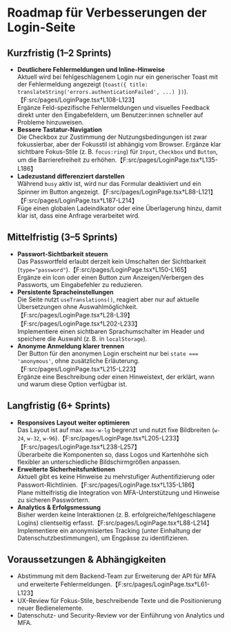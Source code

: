 # Roadmap für Verbesserungen der Login-Seite

## Kurzfristig (1–2 Sprints)

- **Deutlichere Fehlermeldungen und Inline-Hinweise**  
  Aktuell wird bei fehlgeschlagenem Login nur ein generischer Toast mit der Fehlermeldung angezeigt (`toast({ title: translateString('errors.authenticationFailed', ...) })`).【F:src/pages/LoginPage.tsx†L108-L123】  
  Ergänze Feld-spezifische Fehlermeldungen und visuelles Feedback direkt unter den Eingabefeldern, um Benutzer:innen schneller auf Probleme hinzuweisen.
- **Bessere Tastatur-Navigation**  
  Die Checkbox zur Zustimmung der Nutzungsbedingungen ist zwar fokussierbar, aber der Fokusstil ist abhängig vom Browser. Ergänze klar sichtbare Fokus-Stile (z. B. `focus:ring`) für `Input`, `Checkbox` und `Button`, um die Barrierefreiheit zu erhöhen.【F:src/pages/LoginPage.tsx†L135-L186】
- **Ladezustand differenziert darstellen**  
  Während `busy` aktiv ist, wird nur das Formular deaktiviert und ein Spinner im Button angezeigt.【F:src/pages/LoginPage.tsx†L88-L121】【F:src/pages/LoginPage.tsx†L187-L214】  
  Füge einen globalen Ladeindikator oder eine Überlagerung hinzu, damit klar ist, dass eine Anfrage verarbeitet wird.

## Mittelfristig (3–5 Sprints)

- **Passwort-Sichtbarkeit steuern**  
  Das Passwortfeld erlaubt derzeit kein Umschalten der Sichtbarkeit (`type="password"`).【F:src/pages/LoginPage.tsx†L150-L165】  
  Ergänze ein Icon oder einen Button zum Anzeigen/Verbergen des Passworts, um Eingabefehler zu reduzieren.
- **Persistente Spracheinstellungen**  
  Die Seite nutzt `useTranslations()`, reagiert aber nur auf aktuelle Übersetzungen ohne Auswahlmöglichkeit.【F:src/pages/LoginPage.tsx†L28-L39】【F:src/pages/LoginPage.tsx†L202-L233】  
  Implementiere einen sichtbaren Sprachumschalter im Header und speichere die Auswahl (z. B. in `localStorage`).
- **Anonyme Anmeldung klarer trennen**  
  Der Button für den anonymen Login erscheint nur bei `state === 'anonymous'`, ohne zusätzliche Erläuterung.【F:src/pages/LoginPage.tsx†L215-L223】  
  Ergänze eine Beschreibung oder einen Hinweistext, der erklärt, wann und warum diese Option verfügbar ist.

## Langfristig (6+ Sprints)

- **Responsives Layout weiter optimieren**  
  Das Layout ist auf max. `max-w-lg` begrenzt und nutzt fixe Bildbreiten (`w-24`, `w-32`, `w-96`).【F:src/pages/LoginPage.tsx†L205-L233】【F:src/pages/LoginPage.tsx†L238-L257】  
  Überarbeite die Komponenten so, dass Logos und Kartenhöhe sich flexibler an unterschiedliche Bildschirmgrößen anpassen.
- **Erweiterte Sicherheitsfunktionen**  
  Aktuell gibt es keine Hinweise zu mehrstufiger Authentifizierung oder Passwort-Richtlinien.【F:src/pages/LoginPage.tsx†L135-L186】  
  Plane mittelfristig die Integration von MFA-Unterstützung und Hinweise zu sicheren Passwörtern.
- **Analytics & Erfolgsmessung**  
  Bisher werden keine Interaktionen (z. B. erfolgreiche/fehlgeschlagene Logins) clientseitig erfasst.【F:src/pages/LoginPage.tsx†L88-L214】  
  Implementiere ein anonymisiertes Tracking (unter Einhaltung der Datenschutzbestimmungen), um Engpässe zu identifizieren.

## Voraussetzungen & Abhängigkeiten

- Abstimmung mit dem Backend-Team zur Erweiterung der API für MFA und erweiterte Fehlermeldungen.【F:src/pages/LoginPage.tsx†L61-L123】
- UX-Review für Fokus-Stile, beschreibende Texte und die Positionierung neuer Bedienelemente.
- Datenschutz- und Security-Review vor der Einführung von Analytics und MFA.
